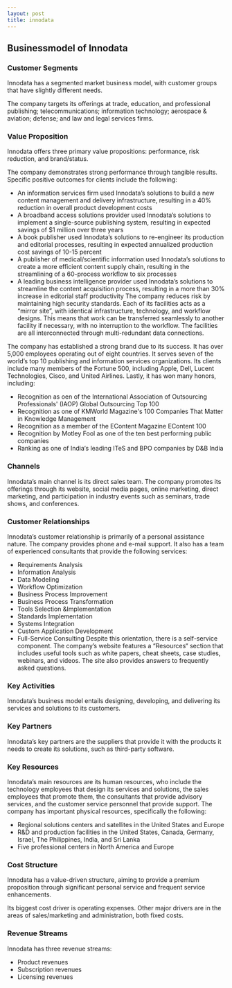 ```yaml
---
layout: post
title: innodata
---
```


Businessmodel of Innodata
--------------------------

### Customer Segments

Innodata has a segmented market business model, with customer groups that have slightly different needs.

The company targets its offerings at trade, education, and professional publishing; telecommunications; information technology; aerospace & aviation; defense; and law and legal services firms.

### Value Proposition

Innodata offers three primary value propositions: performance, risk reduction, and brand/status.

The company demonstrates strong performance through tangible results. Specific positive outcomes for clients include the following:

 * An information services firm used Innodata’s solutions to build a new content management and delivery infrastructure, resulting in a 40% reduction in overall product development costs
* A broadband access solutions provider used Innodata’s solutions to implement a single-source publishing system, resulting in expected savings of $1 million over three years
* A book publisher used Innodata’s solutions to re-engineer its production and editorial processes, resulting in expected annualized production cost savings of 10-15 percent
* A publisher of medical/scientific information used Innodata’s solutions to create a more efficient content supply chain, resulting in the streamlining of a 60-process workflow to six processes
* A leading business intelligence provider used Innodata’s solutions to streamline the content acquisition process, resulting in a more than 30% increase in editorial staff productivity
 The company reduces risk by maintaining high security standards. Each of its facilities acts as a “mirror site”, with identical infrastructure, technology, and workflow designs. This means that work can be transferred seamlessly to another facility if necessary, with no interruption to the workflow. The facilities are all interconnected through multi-redundant data connections.

The company has established a strong brand due to its success. It has over 5,000 employees operating out of eight countries. It serves seven of the world’s top 10 publishing and information services organizations. Its clients include many members of the Fortune 500, including Apple, Dell, Lucent Technologies, Cisco, and United Airlines. Lastly, it has won many honors, including:

 * Recognition as oen of the International Association of Outsourcing Professionals' (IAOP) Global Outsourcing Top 100
* Recognition as one of KMWorld Magazine's 100 Companies That Matter in Knowledge Management
* Recognition as a member of the EContent Magazine EContent 100
* Recognition by Motley Fool as one of the ten best performing public companies
* Ranking as one of India‘s leading ITeS and BPO companies by D&B India
 ### Channels

Innodata’s main channel is its direct sales team. The company promotes its offerings through its website, social media pages, online marketing, direct marketing, and participation in industry events such as seminars, trade shows, and conferences.

### Customer Relationships

Innodata’s customer relationship is primarily of a personal assistance nature. The company provides phone and e-mail support. It also has a team of experienced consultants that provide the following services:

 * Requirements Analysis
* Information Analysis
* Data Modeling
* Workflow Optimization
* Business Process Improvement
* Business Process Transformation
* Tools Selection &Implementation
* Standards Implementation
* Systems Integration
* Custom Application Development
* Full-Service Consulting
 Despite this orientation, there is a self-service component. The company’s website features a “Resources“ section that includes useful tools such as white papers, cheat sheets, case studies, webinars, and videos. The site also provides answers to frequently asked questions.

### Key Activities

Innodata’s business model entails designing, developing, and delivering its services and solutions to its customers.

### Key Partners

Innodata’s key partners are the suppliers that provide it with the products it needs to create its solutions, such as third-party software.

### Key Resources

Innodata’s main resources are its human resources, who include the technology employees that design its services and solutions, the sales employees that promote them, the consultants that provide advisory services, and the customer service personnel that provide support. The company has important physical resources, specifically the following:

 * Regional solutions centers and satellites in the United States and Europe
* R&D and production facilities in the United States, Canada, Germany, Israel, The Philippines, India, and Sri Lanka
* Five professional centers in North America and Europe
 ### Cost Structure

Innodata has a value-driven structure, aiming to provide a premium proposition through significant personal service and frequent service enhancements.

Its biggest cost driver is operating expenses. Other major drivers are in the areas of sales/marketing and administration, both fixed costs.

### Revenue Streams

Innodata has three revenue streams:

 * Product revenues
* Subscription revenues
* Licensing revenues
